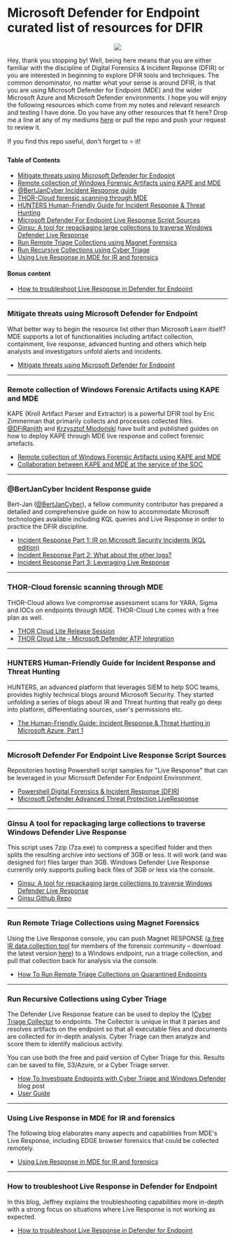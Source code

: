 # Microsoft Defender for Endpoint curated list of resources for DFIR

<p align="center">
  <img src="https://images2.imgbox.com/94/d2/6Jd7QaSP_o.jpg">
</p>

Hey, thank you stopping by! Well, being here means that you are either familiar with the discipline of Digital Forensics & Incident Reponse (DFIR) or you are interested in beginning to explore DFIR tools and techniques. The common denominator, no matter what your sense is around DFIR, is that you are using Microsoft Defender for Endpoint (MDE) and the wider Microsoft Azure and Microsoft Defender environments. I hope you will enjoy the following resources which come from my notes and relevant research and testing I have done. Do you have any other resources that fit here? Drop me a line at any of my mediums [here](https://www.michalos.net/about/) or pull the repo and push your request to review it.

If you find this repo useful, don't forget to ⭐ it!

#### Table of Contents
- [Mitigate threats using Microsoft Defender for Endpoint](#mitigate-threats-using-microsoft-defender-for-endpoint)
- [Remote collection of Windows Forensic Artifacts using KAPE and MDE](#remote-collection-of-windows-forensic-artifacts-using-kape-and-mde)
- [@BertJanCyber Incident Response guide](#@bertjancyber-incident-response-guide)
- [THOR-Cloud forensic scanning through MDE](#thor-cloud-forensic-scanning-through-mde)
- [HUNTERS Human-Friendly Guide for Incident Response & Threat Hunting](#hunters-human-friendly-guide-for-incident-response-and-threat-hunting)
- [Microsoft Defender For Endpoint Live Response Script Sources](#microsoft-defender-for-endpoint-live-response-script-sources)
- [Ginsu: A tool for repackaging large collections to traverse Windows Defender Live Response](#ginsu-a-tool-for-repackaging-large-collections-to-traverse-windows-defender-live-response)
- [Run Remote Triage Collections using Magnet Forensics](#run-remote-triage-collections-using-magnet-forensics)
- [Run Recursive Collections using Cyber Triage](#run-recursive-collections-using-cyber-triage)
- [Using Live Response in MDE for IR and forensics](#using-live-response-in-mde-for-ir-and-forensics)

#### Bonus content
- [How to troubleshoot Live Response in Defender for Endpoint](#how-to-troubleshoot-live-response-in-defender-for-endpoint)

---

### Mitigate threats using Microsoft Defender for Endpoint

What better way to begin the resource list other than Microsoft Learn itself? MDE supports a lot of functionalities including artifact collection, containment, live response, advanced hunting and others which help analysts and investigators unfold alerts and incidents.

 - [Mitigate threats using Microsoft Defender for Endpoint](https://learn.microsoft.com/en-us/training/paths/sc-200-mitigate-threats-using-microsoft-defender-for-endpoint/)

---

### Remote collection of Windows Forensic Artifacts using KAPE and MDE

KAPE (Kroll Artifact Parser and Extractor) is a powerful DFIR tool by Eric Zimmerman that primarily collects and processes collected files. [@DFIRanjith](https://twitter.com/DFIRanjith) and [Krzysztof Miodoński](https://www.linkedin.com/in/krzysztof-miodonski/) have built and published guides on how to deploy KAPE through MDE live response and collect forensic artefacts.

 - [Remote collection of Windows Forensic Artifacts using KAPE and MDE](https://medium.com/@DFIRanjith/remote-collection-of-windows-forensic-artifacts-using-kape-and-microsoft-defender-for-endpoint-f7d3a857e2e0)
 - [Collaboration between KAPE and MDE at the service of the SOC](https://www.linkedin.com/pulse/collaboration-between-kape-microsoft-defender-service-miodo%C5%84ski-ip2vf)

---

### @BertJanCyber Incident Response guide

Bert-Jan ([@BertJanCyber](https://twitter.com/BertJanCyber)), a fellow community contributor has prepared a detailed and comprehensive guide on how to accommodate Microsoft technologies available including KQL queries and Live Response in order to practice the DFIR discipline.

 - [Incident Response Part 1: IR on Microsoft Security Incidents (KQL edition)](https://kqlquery.com/posts/kql-incident-response/)
 - [Incident Response Part 2: What about the other logs?](https://kqlquery.com/posts/kql-incident-response-everything-else/)
 - [Incident Response Part 3: Leveraging Live Response](https://kqlquery.com/posts/leveraging-live-response/)

---

### THOR-Cloud forensic scanning through MDE

THOR-Cloud allows live compromise assessment scans for YARA, Sigma and IOCs on endpoints through MDE. THOR-Cloud Lite comes with a free plan as well.

 - [THOR Cloud Lite Release Session](https://www.youtube.com/watch?v=ApeXFnFkKZg)
 - [THOR Cloud Lite - Microsoft Defender ATP Integration](https://www.youtube.com/watch?v=RubV7Cr1_FA)

---

### HUNTERS Human-Friendly Guide for Incident Response and Threat Hunting

HUNTERS, an advanced platform that leverages SIEM to help SOC teams, provides highly technical blogs around Microsoft Security. They started unfolding a series of blogs about IR and Threat hunting that really go deep into platform, differentiating sources, user's permissions etc.

 - [The Human-Friendly Guide: Incident Response & Threat Hunting in Microsoft Azure, Part 1](https://www.hunters.security/en/blog/human-friendly-guide-incident-response-microsoft-and-threat-hunting-azure-1?s=03)

---

### Microsoft Defender For Endpoint Live Response Script Sources

Repositories hosting Powershell script samples for "Live Response" that can be leveraged in your Microsoft Defender For Endpoint Environment.

 - [Powershell Digital Forensics & Incident Response (DFIR)](https://github.com/Bert-JanP/Incident-Response-Powershell)
 - [Microsoft Defender Advanced Threat Protection LiveResponse](https://github.com/YongRhee-MDE/LiveResponse)

---

### Ginsu A tool for repackaging large collections to traverse Windows Defender Live Response

This script uses 7zip (7za.exe) to compress a specified folder and then splits the resulting archive into sections of 3GB or less. It will work (and was designed for) files larger than 3GB. Windows Defender Live Response currently only supports pulling back files of 3GB or less via the console.

 - [Ginsu: A tool for repackaging large collections to traverse Windows Defender Live Response](https://bakerstreetforensics.com/2023/11/16/ginsu-a-tool-for-repackaging-large-collections-to-traverse-windows-defender-live-response/)
 - [Ginsu Github Repo](https://github.com/dwmetz/Ginsu)

---

### Run Remote Triage Collections using Magnet Forensics

Using the Live Response console, you can push Magnet RESPONSE ([a free IR data collection tool](https://www.magnetforensics.com/blog/getting-started-with-magnet-response/) for members of the forensic community – download the latest version [here](https://www.magnetforensics.com/resources/magnet-response/)) to a Windows endpoint, run a triage collection, and pull that collection back for analysis via the console.

 - [How To Run Remote Triage Collections on Quarantined Endpoints](https://www.magnetforensics.com/blog/how-to-run-remote-triage-collections-on-quarantined-endpoints/)

---

### Run Recursive Collections using Cyber Triage

The Defender Live Response feature can be used to deploy the ([Cyber Triage Collector](https://www.cybertriage.com/cyber-triage-dfir-collector/) to endpoints. The Collector is unique in that it parses and resolves artifacts on the endpoint so that all executable files and documents are collected for in-depth analysis.  Cyber Triage can then analyze and score them to identify malicious activity. 

You can use both the free and paid version of Cyber Triage for this. Results can be saved to file, S3/Azure, or a Cyber Triage server. 

- [How To Investigate Endpoints with Cyber Triage and Windows Defender](https://www.cybertriage.com/blog/how-to-investigate-endpoints-with-cyber-triage-and-windows-defender/) blog post
- [User Guide](https://docs.cybertriage.com/en/latest/chapters/integrations/defender_collect.html)

---

### Using Live Response in MDE for IR and forensics

The following blog elaborates many aspects and capabilities from MDE's Live Response, including EDGE browser forensics that could be collected remotely.

- [Using Live Response in MDE for IR and forensics](https://medium.com/@DefenderX/using-live-response-in-mde-for-ir-and-forensics-7c1b82579740)

---

### How to troubleshoot Live Response in Defender for Endpoint

In this blog, Jeffrey explains the troubleshooting capabilities more in-depth with a strong focus on situations where Live Response is not working as expected.

- [How to troubleshoot Live Response in Defender for Endpoint](https://jeffreyappel.nl/how-to-troubleshoot-live-response-in-defender-for-endpoint/)
